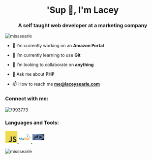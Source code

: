 <h1 align="center">'Sup 👋, I'm Lacey</h1>
<h3 align="center">A self taught web developer at a marketing company</h3>

<p align="left"> <img src="https://komarev.com/ghpvc/?username=misssearle&label=Profile%20views&color=0e75b6&style=flat" alt="misssearle" /> </p>

- 🔭 I’m currently working on an **Amazon Portal**

- 🌱 I’m currently learning to use **Git**

- 👯 I’m looking to collaborate on **anything**

- 💬 Ask me about **PHP**

- 📫 How to reach me **me@laceysearle.com**

<h3 align="left">Connect with me:</h3>
<p align="left">
<a href="https://stackoverflow.com/users/7993773" target="blank"><img align="center" src="https://raw.githubusercontent.com/rahuldkjain/github-profile-readme-generator/master/src/images/icons/Social/stack-overflow.svg" alt="7993773" height="30" width="40" /></a>
</p>

<h3 align="left">Languages and Tools:</h3>
<p align="left"> <a href="https://developer.mozilla.org/en-US/docs/Web/JavaScript" target="_blank" rel="noreferrer"> <img src="https://raw.githubusercontent.com/devicons/devicon/master/icons/javascript/javascript-original.svg" alt="javascript" width="40" height="40"/> </a> <a href="https://www.mysql.com/" target="_blank" rel="noreferrer"> <img src="https://raw.githubusercontent.com/devicons/devicon/master/icons/mysql/mysql-original-wordmark.svg" alt="mysql" width="40" height="40"/> </a> <a href="https://www.php.net" target="_blank" rel="noreferrer"> <img src="https://raw.githubusercontent.com/devicons/devicon/master/icons/php/php-original.svg" alt="php" width="40" height="40"/> </a> </p>

<p><img align="center" src="https://github-readme-stats.vercel.app/api/top-langs?username=misssearle&show_icons=true&locale=en&layout=compact" alt="misssearle" /></p>

